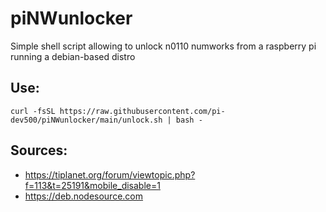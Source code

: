 # piNWunlocker
Simple shell script allowing to unlock n0110 numworks from a raspberry pi running a debian-based distro

## Use:
```
curl -fsSL https://raw.githubusercontent.com/pi-dev500/piNWunlocker/main/unlock.sh | bash -
```

## Sources:

 - https://tiplanet.org/forum/viewtopic.php?f=113&t=25191&mobile_disable=1
 - https://deb.nodesource.com
